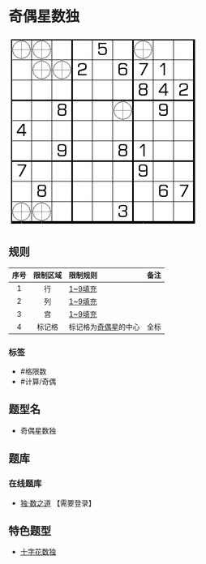 # 奇偶星数独
<!-- START doctoc generated TOC please keep comment here to allow auto update -->
<!-- DON'T EDIT THIS SECTION, INSTEAD RE-RUN doctoc TO UPDATE -->

<!-- END doctoc generated TOC please keep comment here to allow auto update -->

![题](../../../../images/sudoku/奇偶星数独.png)

## 规则

| 序号  | 限制区域 | 限制规则         | 备注  |
|:---:|:----:|:-------------|:---:|
|  1  |  行   | [1~9填充]      |     |
|  2  |  列   | [1~9填充]      |     |
|  3  |  宫   | [1~9填充]      |     |
|  4  | 标记格  | 标记格为[奇偶星]的中心 | 全标  |

### 标签

- #格限数
- #计算/奇偶

## 题型名

- 奇偶星数独

## 题库

### 在线题库

- [独·数之道](http://www.sudokufans.org.cn/lx/game.index.php?type=mine2) 【需要登录】

## 特色题型

- [十字花数独](十字花数独.md)

[1~9填充]: ../../../../rules/rules.md#1to9填充
[奇偶星]: ../../../../rules/rules.md#奇偶星
